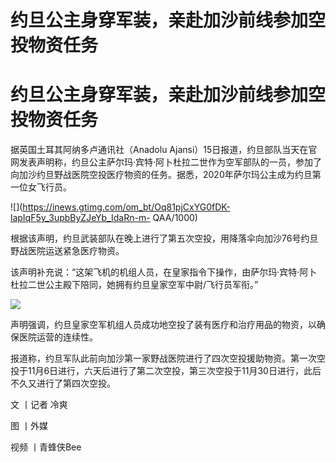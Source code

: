 # 约旦公主身穿军装，亲赴加沙前线参加空投物资任务

# 约旦公主身穿军装，亲赴加沙前线参加空投物资任务

据英国土耳其阿纳多卢通讯社（Anadolu
Ajansi）15日报道，约旦部队当天在官网发表声明称，约旦公主萨尔玛·宾特·阿卜杜拉二世作为空军部队的一员，参加了向加沙约旦野战医院空投医疗物资的任务。据悉，2020年萨尔玛公主成为约旦第一位女飞行员。

![](https://inews.gtimg.com/om_bt/Oq81pjCxYG0fDK-lapIqF5y_3upbByZJeYb_IdaRn-m-
QAA/1000)

根据该声明，约旦武装部队在晚上进行了第五次空投，用降落伞向加沙76号约旦野战医院运送紧急医疗物资。

该声明补充说：“这架飞机的机组人员，在皇家指令下操作，由萨尔玛·宾特·阿卜杜拉二世公主殿下陪同，她拥有约旦皇家空军中尉/飞行员军衔。”

![](https://inews.gtimg.com/om_bt/OgpLsE6DRuo4y1vArsD16jj8z0pdYAZ5alx2z-MfUPyOwAA/1000)

声明强调，约旦皇家空军机组人员成功地空投了装有医疗和治疗用品的物资，以确保医院运营的连续性。

报道称，约旦军队此前向加沙第一家野战医院进行了四次空投援助物资。第一次空投于11月6日进行，六天后进行了第二次空投，第三次空投于11月30日进行，此后不久又进行了第四次空投。

文 丨记者 冷爽

图 丨外媒

视频 丨青蜂侠Bee

